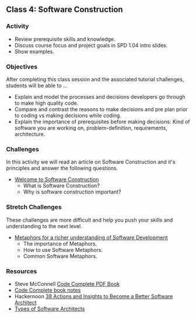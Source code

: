 ## Class 4: Software Construction

### Activity
- Review prerequisite skills and knowledge.
- Discuss course focus and project goals in SPD 1.04 intro slides.
- Show examples. 

### Objectives
After completing this class session and the associated tutorial challenges, students will be able to ...
- Explain and model the processes and decisions developers go through to make high quality code.
- Compare and contrast the reasons to make decisions and pre plan prior to coding vs making decisions while coding.
- Explain the importance of prerequisites before making decisions: Kind of software you are working on, problem-definition, requirements, architecture.

### Challenges
In this activity we will read an article on Software Construction and it's principles and answer the following questions.
- [Welcome to Software Construction](https://medium.com/@crossphd/code-complete-review-chapter-1-welcome-to-software-construction-3284e15b0a4)
    - What is Software Construction?
    - Why is software construction important?

### Stretch Challenges
These challenges are more difficult and help you push your skills and understanding to the next level. 
- [Metaphors for a richer understanding of Software Development](https://medium.com/@crossphd/code-complete-review-ch-2-metaphors-for-a-richer-understanding-of-software-development-bdc89ca34677)
    - The importance of Metaphors.
    - How to use Software Metaphors.
    - Common Software Metaphors. 

### Resources
-  Steve McConnell [Code Complete PDF Book](http://aroma.vn/web/wp-content/uploads/2016/11/code-complete-2nd-edition-v413hav.pdf) 
- [Code Complete book notes](https://github.com/mgp/book-notes/blob/master/code-complete.markdown)
- Hackernoon [38 Actions and Insights to Become a Better Software Architect](https://hackernoon.com/38-actions-and-insights-to-become-a-better-software-architect-f135e2de9a1b)
- [Types of Software Architects](https://medium.com/@nvashanin/types-of-software-architects-aa03e359d192)
